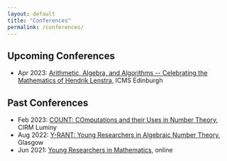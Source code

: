 ```yaml
---
layout: default
title: "Conferences"
permalink: /conferences/
---
```


<!--- Upcoming: / Upcoming Conferences: / I will be at the following conferences: / plan to go --->

## Upcoming Conferences

* Apr 2023: [Arithmetic, Algebra, and Algorithms -- Celebrating the Mathematics of Hendrik Lenstra](https://www.icms.org.uk/workshops/2023/arithmetic-algebra-and-algorithms), ICMS Edinburgh


<!--- Here is a list of conferences that I've attended in the past: / I have attended the following conferences in the past / In the past, I have ... --->

## Past Conferences

* Feb 2023: [COUNT: COmputations and their Uses in Number Theory](https://conferences.cirm-math.fr/2805.html), CIRM Luminy
* Aug 2022: [Y-RANT: Young Researchers in Algebraic Number Theory](https://heilbronn.ac.uk/2022/04/21/y-rant-2022/), Glasgow
* Jun 2021: [Young Researchers in Mathematics](https://heilbronn.ac.uk/2020/02/20/yrm-2021/), online
